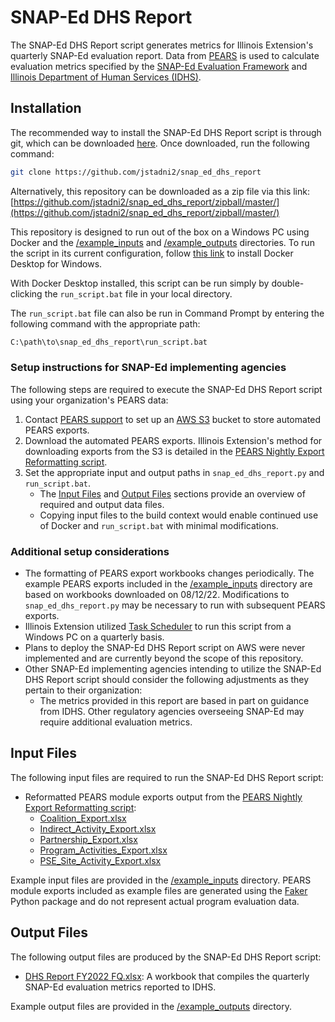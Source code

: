 # SNAP-Ed DHS Report

The SNAP-Ed DHS Report script generates metrics for Illinois Extension's quarterly SNAP-Ed evaluation report. Data from [PEARS](https://www.k-state.edu/oeie/pears/) is used to calculate evaluation metrics
specified by the [SNAP-Ed Evaluation Framework](https://snapedtoolkit.org/framework/index/) and [Illinois Department of Human Services \(IDHS\)](https://www.dhs.state.il.us/page.aspx).

## Installation

The recommended way to install the SNAP-Ed DHS Report script is through git, which can be downloaded [here](https://git-scm.com/downloads). Once downloaded, run the following command:

```bash
git clone https://github.com/jstadni2/snap_ed_dhs_report
```

Alternatively, this repository can be downloaded as a zip file via this link:
[https://github.com/jstadni2/snap_ed_dhs_report/zipball/master/](https://github.com/jstadni2/snap_ed_dhs_report/zipball/master/)

This repository is designed to run out of the box on a Windows PC using Docker and the [/example_inputs](https://github.com/jstadni2/snap_ed_dhs_report/tree/master/example_inputs) and [/example_outputs](https://github.com/jstadni2/snap_ed_dhs_report/tree/master/example_outputs) directories.
To run the script in its current configuration, follow [this link](https://docs.docker.com/desktop/windows/install/) to install Docker Desktop for Windows. 

With Docker Desktop installed, this script can be run simply by double-clicking the `run_script.bat` file in your local directory.

The `run_script.bat` file can also be run in Command Prompt by entering the following command with the appropriate path:

```bash
C:\path\to\snap_ed_dhs_report\run_script.bat
```

### Setup instructions for SNAP-Ed implementing agencies

The following steps are required to execute the SNAP-Ed DHS Report script using your organization's PEARS data:
1. Contact [PEARS support](mailto:support@pears.io) to set up an [AWS S3](https://aws.amazon.com/s3/) bucket to store automated PEARS exports.
2. Download the automated PEARS exports. Illinois Extension's method for downloading exports from the S3 is detailed in the [PEARS Nightly Export Reformatting script](https://github.com/jstadni2/pears_nightly_export_reformatting/blob/6f370389776fb8f88495fbe4e7918c203fd84997/pears_nightly_export_reformatting.py#L9-L45).
3. Set the appropriate input and output paths in `snap_ed_dhs_report.py` and `run_script.bat`.
	- The [Input Files](#input-files) and [Output Files](#output-files) sections provide an overview of required and output data files.
	- Copying input files to the build context would enable continued use of Docker and `run_script.bat` with minimal modifications.

### Additional setup considerations

- The formatting of PEARS export workbooks changes periodically. The example PEARS exports included in the [/example_inputs](https://github.com/jstadni2/snap_ed_dhs_report/tree/master/example_inputs) directory are based on workbooks downloaded on 08/12/22.
Modifications to `snap_ed_dhs_report.py` may be necessary to run with subsequent PEARS exports.
- Illinois Extension utilized [Task Scheduler](https://docs.microsoft.com/en-us/windows/win32/taskschd/task-scheduler-start-page) to run this script from a Windows PC on a quarterly basis.
- Plans to deploy the SNAP-Ed DHS Report script on AWS were never implemented and are currently beyond the scope of this repository.
- Other SNAP-Ed implementing agencies intending to utilize the SNAP-Ed DHS Report script should consider the following adjustments as they pertain to their organization:
	- The metrics provided in this report are based in part on guidance from IDHS. Other regulatory agencies overseeing SNAP-Ed may require additional evaluation metrics.
	
## Input Files

The following input files are required to run the SNAP-Ed DHS Report script:
- Reformatted PEARS module exports output from the [PEARS Nightly Export Reformatting script](https://github.com/jstadni2/pears_nightly_export_reformatting):
    - [Coalition_Export.xlsx](https://github.com/jstadni2/snap_ed_dhs_report/blob/master/example_inputs/Coalition_Export.xlsx)
    - [Indirect_Activity_Export.xlsx](https://github.com/jstadni2/snap_ed_dhs_report/blob/master/example_inputs/Indirect_Activity_Export.xlsx)
    - [Partnership_Export.xlsx](https://github.com/jstadni2/snap_ed_dhs_report/blob/master/example_inputs/Partnership_Export.xlsx)
    - [Program_Activities_Export.xlsx](https://github.com/jstadni2/snap_ed_dhs_report/blob/master/example_inputs/Program_Activities_Export.xlsx)
    - [PSE_Site_Activity_Export.xlsx](https://github.com/jstadni2/snap_ed_dhs_report/blob/master/example_inputs/PSE_Site_Activity_Export.xlsx)

Example input files are provided in the [/example_inputs](https://github.com/jstadni2/snap_ed_dhs_report/tree/master/example_inputs) directory.
PEARS module exports included as example files are generated using the [Faker](https://faker.readthedocs.io/en/master/) Python package and do not represent actual program evaluation data. 

## Output Files

The following output files are produced by the SNAP-Ed DHS Report script:
- [DHS Report FY2022 FQ.xlsx](https://github.com/jstadni2/snap_ed_dhs_report/blob/master/example_outputs/DHS%20Report%20FY2022%20Q4.xlsx): A workbook that compiles the quarterly SNAP-Ed evaluation metrics reported to IDHS.

Example output files are provided in the [/example_outputs](https://github.com/jstadni2/snap_ed_dhs_report/tree/master/example_outputs) directory.